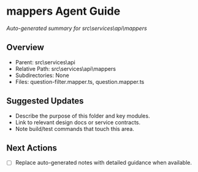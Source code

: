﻿# mappers Agent Guide
*Auto-generated summary for src\services\api\mappers*

## Overview
- Parent: src\services\api
- Relative Path: src\services\api\mappers
- Subdirectories: None
- Files: question-filter.mapper.ts, question.mapper.ts

## Suggested Updates
- Describe the purpose of this folder and key modules.
- Link to relevant design docs or service contracts.
- Note build/test commands that touch this area.

## Next Actions
- [ ] Replace auto-generated notes with detailed guidance when available.
